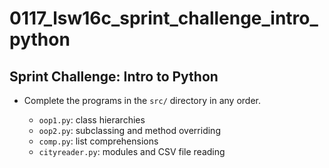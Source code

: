 # 0117_lsw16c_sprint_challenge_intro_python

## Sprint Challenge: Intro to Python

* Complete the programs in the `src/` directory in any order.

  * `oop1.py`: class hierarchies
  * `oop2.py`: subclassing and method overriding
  * `comp.py`: list comprehensions
  * `cityreader.py`: modules and CSV file reading
